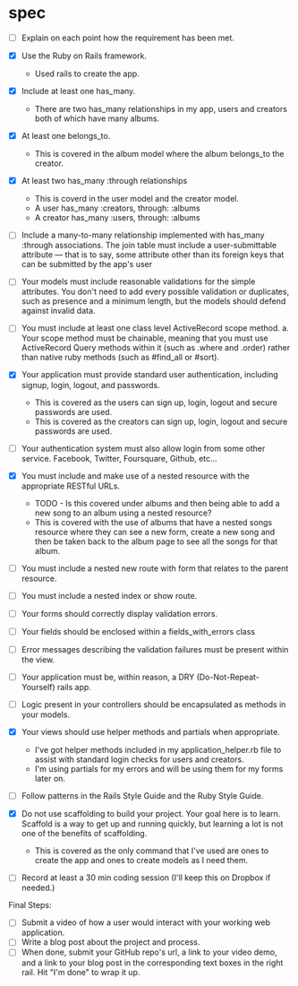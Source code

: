 # spec

- [ ] Explain on each point how the requirement has been met.

- [x] Use the Ruby on Rails framework.
    - Used rails to create the app.

- [x] Include at least one has_many.
    - There are two has_many relationships in my app, users and creators both of which have many albums.

- [x] At least one belongs_to.
    - This is covered in the album model where the album belongs_to the creator.

- [x] At least two has_many :through relationships
    - This is coverd in the user model and the creator model. 
    - A user has_many :creators, through: :albums
    - A creator has_many :users, through: :albums

- [ ] Include a many-to-many relationship implemented with has_many :through associations. The join table must include a user-submittable attribute — that is to say, some attribute other than its foreign keys that can be submitted by the app's user
- [ ] Your models must include reasonable validations for the simple attributes. You don't need to add every possible validation or duplicates, such as presence and a minimum length, but the models should defend against invalid data.
- [ ] You must include at least one class level ActiveRecord scope method. a. Your scope method must be chainable, meaning that you must use ActiveRecord Query methods within it (such as .where and .order) rather than native ruby methods (such as #find_all or #sort).

- [x] Your application must provide standard user authentication, including signup, login, logout, and passwords.
    - This is covered as the users can sign up, login, logout and secure passwords are used.
     - This is covered as the creators can sign up, login, logout and secure passwords are used.

- [ ] Your authentication system must also allow login from some other service. Facebook, Twitter, Foursquare, Github, etc...

- [x] You must include and make use of a nested resource with the appropriate RESTful URLs.
    - TODO - Is this covered under albums and then being able to add a new song to an album using a nested resource?
    - This is covered with the use of albums that have a nested songs resource where they can see a new form, create a new song and then be taken back to the album page to see all the songs for that album.


- [ ] You must include a nested new route with form that relates to the parent resource.
- [ ] You must include a nested index or show route.
- [ ] Your forms should correctly display validation errors.
- [ ] Your fields should be enclosed within a fields_with_errors class
- [ ] Error messages describing the validation failures must be present within the view.
- [ ] Your application must be, within reason, a DRY (Do-Not-Repeat-Yourself) rails app.
- [ ] Logic present in your controllers should be encapsulated as methods in your models.

- [x] Your views should use helper methods and partials when appropriate.
    - I've got helper methods included in my application_helper.rb file to assist with standard login checks for users and creators.
    - I'm using partials for my errors and will be using them for my forms later on.

- [ ] Follow patterns in the Rails Style Guide and the Ruby Style Guide.


- [x] Do not use scaffolding to build your project. Your goal here is to learn. Scaffold is a way to get up and running quickly, but learning a lot is not one of the benefits of scaffolding.
    - This is covered as the only command that I've used are ones to create the app and ones to create models as I need them.

- [ ] Record at least a 30 min coding session (I'll keep this on Dropbox if needed.)


Final Steps:
- [ ] Submit a video of how a user would interact with your working web application.
- [ ] Write a blog post about the project and process.
- [ ] When done, submit your GitHub repo's url, a link to your video demo, and a link to your blog post in the corresponding text boxes in the right rail. Hit "I'm done" to wrap it up.